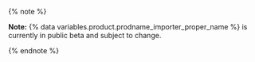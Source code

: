 {% note %}

**Note:** {% data variables.product.prodname_importer_proper_name %} is currently in public beta and subject to change.

{% endnote %}